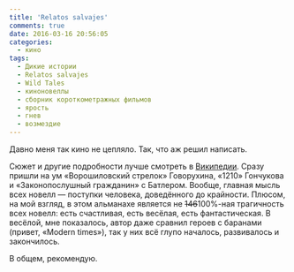 ```yaml
---
title: 'Relatos salvajes'
comments: true
date: 2016-03-16 20:56:05
categories:
  - кино
tags:
  - Дикие истории
  - Relatos salvajes
  - Wild Tales
  - киноновеллы
  - сборник короткометражных фильмов
  - ярость
  - гнев
  - возмездие
---
```


Давно меня так кино не цепляло. Так, что аж решил написать.

Сюжет и другие подробности лучше смотреть в
<a href="https://en.wikipedia.org/wiki/Wild_Tales_(film)">Википедии</a>. Сразу пришли на ум
«Ворошиловский стрелок» Говорухина, «1210» Гончукова и «Законопослушный гражданин» с Батлером.
Вообще, главная мысль всех новелл — поступки человека, доведённого до крайности. Плюсом, на мой
взгляд, в этом альманахе является не <del>146</del>100%-ная трагичность всех новелл: есть
счастливая, есть весёлая, есть фантастическая. В весёлой, мне показалось, автор даже сравнил героев
с баранами (привет, «Modern times»), так у них всё глупо началось, развивалось и закончилось.

В общем, рекомендую.
